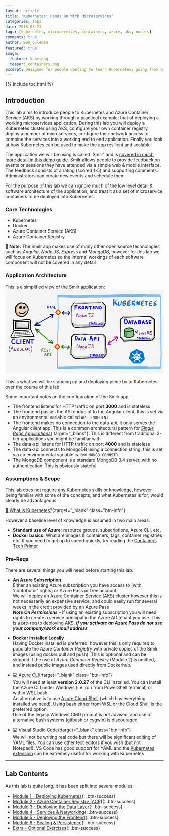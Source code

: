 ```yaml
---
layout: article
title: "Kubernetes: Hands On With Microservices"
categories: labs
date: 2018-03-23
tags: [kubernetes, microservices, containers, azure, aks, nodejs]
comments: true
author: Ben_Coleman
featured: true
image:
  feature: kube.png
  teaser: containers.png
excerpt: Designed for people wanting to learn Kubernetes; going from basics to deploying a real working microservices application, with clustering, scaling and persistence 
---
```


{% include toc.html %}

## Introduction
This lab aims to introduce people to Kubernetes and Azure Container Service (AKS) by working through a practical example; that of deploying a working microservices application. During this lab you will deploy a Kubernetes cluster using AKS, configure your own container registry, deploy a number of microservices, configure their network access to combine the services into a working end to end application. Finally you look at how Kubernetes can be used to make the app resilient and scalable

The application we will be using is called 'Smilr' and is [covered in much more detail in this demo guide](/demos/microservices/). Smilr allows people to provide feedback on events or sessions they have attended via a simple web & mobile interface. The feedback consists of a rating (scored 1-5) and supporting comments. Administrators can create new events and schedule them

For the purpose of this lab we can ignore much of the low level detail & software architecture of the application, and treat it as a set of microservice containers to be deployed into Kubernetes. 

### Core Technologies
- Kubernetes
- Docker
- Azure Container Service (AKS) 
- Azure Container Registry

**💬 Note.** The Smilr app makes use of many other open source technologies such as *Angular, Node.JS, Express* and *MongoDB*, however for this lab we will focus on Kubernetes so the internal workings of each software component will not be covered in any detail


### Application Architecture
This is a simplified view of the Smilr application:
![Application Architecture Diagram](/labs/kubernetes/images/arch.png)

This is what we will be standing up and deploying piece by to Kubernetes over the course of this lab

Some important notes on the configuration of the Smilr app:
- The frontend listens for HTTP traffic on port **3000** and is stateless
- The frontend passes the API endpoint to the Angular client, this is set via an environmental variable called `API_ENDPOINT`
- The frontend makes no connection to the data-api, it only serves the Angular client app. This is a common architectural pattern for [*Single Page Applications*](https://medium.com/@NeotericEU/single-page-application-vs-multiple-page-application-2591588efe58){:target="_blank"}. This is different from traditional 3-tier applications you might be familiar with
- The data-api listens for HTTP traffic on port **4000** and is stateless
- The data-api connects to MongoDB using a connection string, this is set via an environmental variable called `MONGO_CONNSTR`
- The MongoDB component is a standard MongoDB 3.4 server, with no authentication. This is obviously stateful 


### Assumptions & Scope
This lab does not require any Kubernetes skills or knowledge, however being familiar with some of the concepts, and what Kubernetes is for; would clearly be advantageous 

[📘 What is Kubernetes?](https://kubernetes.io/docs/concepts/overview/what-is-kubernetes/){:target="_blank" class="btn-info"} 

However a baseline level of knowledge is assumed in two main areas:
- **Standard use of Azure:** resource groups, subscriptions, Azure CLI, etc. 
- **Docker basics:** What are images & containers, tags, container registries etc. If you need to get up to speed quickly, try reading the [Containers Tech Primer](/guides/tech-primer-containers)


### Pre-Reqs
There are several things you will need before starting this lab:

- [**An Azure Subscription**](/guides/subscription)  
Either an existing Azure subscription you have access to (with 'contributor' rights) or Azure Pass or free account.  
We will deploy an Azure Container Service (AKS) cluster however this is not necessarily an expensive service, and could easily run for several weeks in the credit provided by an Azure Pass  
***Note On Permissions*** - If using an existing subscription you will need rights to create a service principal in the Azure AD tenant you use. This is a pre-req to deploying AKS. ***If you activate an Azure Pass do not use your company/work email address***

- [**Docker Installed Locally**](/guides/docker)  
Having Docker installed is preferred, however this is only required to populate the *Azure Container Registry* with private copies of the Smilr images (using docker pull and push). This is optional and can be skipped if the use of *Azure Container Registry* (Module 2) is omitted, and instead public images used directly from Dockerhub.

- [💻 Azure CLI](https://docs.microsoft.com/en-us/cli/azure/install-azure-cli?view=azure-cli-latest){:target="_blank" class="btn-info"}  
You will need at least **version 2.0.27** of the CLI installed. You can install the Azure CLI under Windows (i.e. run from PowerShell terminal) or within WSL bash.  
An alternative is to use [Azure Cloud Shell](https://shell.azure.com/) (which has everything installed we need). Using bash either from WSL or the Cloud Shell is the preferred option.  
Use of the legacy Windows CMD prompt is not advised, and use of alternative bash systems (gitbash or cygwin) is discouraged

- [💻 Visual Studio Code](https://code.visualstudio.com/){:target="_blank" class="btn-info"}  
We will not be writing real code but there will be significant editing of YAML files. You can use other text editors if you wish (but not Notepad!). VS Code has good support for YAML and the [Kubernetes extension](https://marketplace.visualstudio.com/items?itemName=brendandburns.vs-kubernetes) can be extremely useful for working with Kubernetes 

---

## Lab Contents
As this lab is quite long, it has been split into several modules:

- [Module 1 - Deploying Kubernetes](part1){: .btn-success}  
- [Module 2 - Azure Container Registry (ACR)](part2){: .btn-success}  
- [Module 3 - Deploying the Data Layer](part3){: .btn-success}  
- [Module 4 - Services & Networking](part4){: .btn-success}
- [Module 5 - Deploying the Frontend](part5){: .btn-success}
- [Module 6 - Scaling & Persistence](part6){: .btn-success}
- [Extra - Optional Exercises](extra){: .btn-success}
